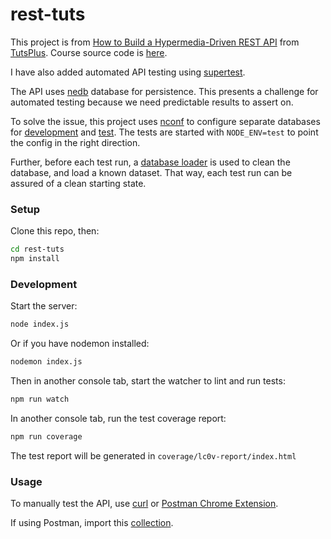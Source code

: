 rest-tuts
===================

This project is from [How to Build a Hypermedia-Driven REST API](https://courses.tutsplus.com/courses/how-to-build-a-hypermedia-driven-rest-api) from [TutsPlus](https://tutsplus.com/).
Course source code is [here](https://github.com/jasonrhodes/hypermedia-tutorial/tree/master).

I have also added automated API testing using [supertest](https://github.com/visionmedia/supertest).

The API uses [nedb](https://github.com/louischatriot/nedb) database for persistence.
This presents a challenge for automated testing because we need predictable results to assert on.

To solve the issue, this project uses [nconf](https://github.com/flatiron/nconf) to configure separate databases for [development](config/development.json) and [test](config/test.json).
The tests are started with `NODE_ENV=test` to point the config in the right direction.

Further, before each test run, a [database loader](lib/DbLoader.js) is used to clean the database, and load a known dataset. That way, each test run can be assured of a clean starting state.

### Setup
Clone this repo, then:

  ```bash
  cd rest-tuts
  npm install
  ```

### Development
Start the server:

  ```bash
  node index.js
  ```

Or if you have nodemon installed:

  ```bash
  nodemon index.js
  ```

Then in another console tab, start the watcher to lint and run tests:

  ```bash
  npm run watch
  ```

In another console tab, run the test coverage report:

  ```bash
  npm run coverage
  ```

The test report will be generated in `coverage/lc0v-report/index.html`

### Usage
To manually test the API, use [curl](http://curl.haxx.se/docs/manpage.html) or [Postman Chrome Extension](https://chrome.google.com/webstore/detail/postman-rest-client/fdmmgilgnpjigdojojpjoooidkmcomcm?hl=en).

If using Postman, import this [collection](test/chrome-postman.json).